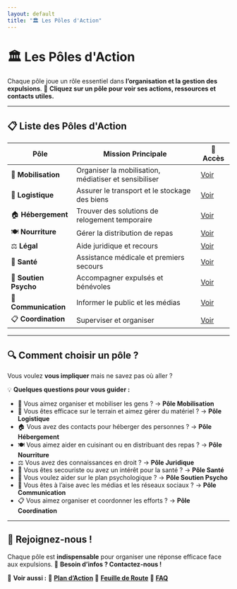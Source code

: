 ```yaml
---
layout: default
title: "🏛 Les Pôles d'Action"
---
```

# 🏛 Les Pôles d'Action

Chaque pôle joue un rôle essentiel dans **l’organisation et la gestion des expulsions**.
📌 **Cliquez sur un pôle pour voir ses actions, ressources et contacts utiles.**

---

## 📋 **Liste des Pôles d'Action**

| **Pôle**              | **Mission Principale** | 🔗 **Accès** |
|----------------------|------------------|-------------|
| 📣 **Mobilisation**  | Organiser la mobilisation, médiatiser et sensibiliser | [Voir](mobilisation.md) |
| 🚚 **Logistique**   | Assurer le transport et le stockage des biens | [Voir](logistique.md) |
| 🏠 **Hébergement**   | Trouver des solutions de relogement temporaire | [Voir](hebergement.md) |
| 🍽️ **Nourriture**   | Gérer la distribution de repas | [Voir](nourriture.md) |
| ⚖️ **Légal**         | Aide juridique et recours | [Voir](legal.md) |
| 🏥 **Santé**         | Assistance médicale et premiers secours | [Voir](sante.md) |
| 💙 **Soutien Psycho** | Accompagner expulsés et bénévoles | [Voir](soutien-psy.md) |
| 📢 **Communication**  | Informer le public et les médias | [Voir](communication.md) |
| 📋 **Coordination**   | Superviser et organiser | [Voir](coordination.md) |

---

## 🔍 **Comment choisir un pôle ?**

Vous voulez **vous impliquer** mais ne savez pas où aller ?

💡 **Quelques questions pour vous guider :**
- 📢 Vous aimez organiser et mobiliser les gens ? → **Pôle Mobilisation**
- 🚚 Vous êtes efficace sur le terrain et aimez gérer du matériel ? → **Pôle Logistique**
- 🏠 Vous avez des contacts pour héberger des personnes ? → **Pôle Hébergement**
- 🍽️ Vous aimez aider en cuisinant ou en distribuant des repas ? → **Pôle Nourriture**
- ⚖️ Vous avez des connaissances en droit ? → **Pôle Juridique**
- 🏥 Vous êtes secouriste ou avez un intérêt pour la santé ? → **Pôle Santé**
- 💙 Vous voulez aider sur le plan psychologique ? → **Pôle Soutien Psycho**
- 📢 Vous êtes à l’aise avec les médias et les réseaux sociaux ? → **Pôle Communication**
- 📋 Vous aimez organiser et coordonner les efforts ? → **Pôle Coordination**

---

## 📢 **Rejoignez-nous !**

Chaque pôle est **indispensable** pour organiser une réponse efficace face aux expulsions.
💬 **Besoin d’infos ? Contactez-nous !**

📌 **Voir aussi :**
🔹 **[Plan d’Action](../plan.md)**
🔹 **[Feuille de Route](../feuille-de-route.md)**
🔹 **[FAQ](../faq.md)**
